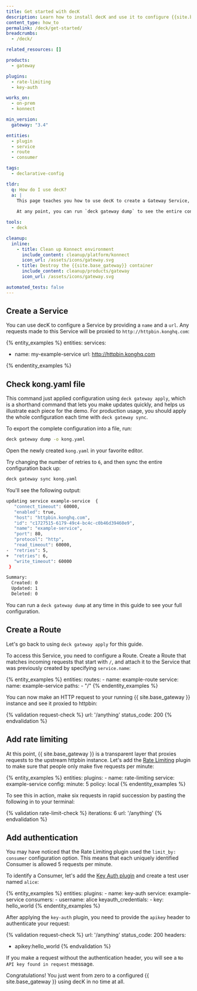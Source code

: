 ```yaml
---
title: Get started with decK
description: Learn how to install decK and use it to configure {{site.base_gateway}}
content_type: how_to
permalink: /deck/get-started/
breadcrumbs:
  - /deck/

related_resources: []

products:
  - gateway

plugins:
  - rate-limiting
  - key-auth

works_on:
  - on-prem
  - konnect

min_version:
  gateway: "3.4"

entities:
  - plugin
  - service
  - route
  - consumer

tags:
  - declarative-config

tldr:
  q: How do I use decK?
  a: |
    This page teaches you how to use decK to create a Gateway Service, Route, Plugins, and Consumers using a declarative configuration file (`kong.yaml`). It uses the `deck gateway apply` command to build the configuration up incrementally. 
    
    At any point, you can run `deck gateway dump` to see the entire configuration of {{site.base_gateway}} at once. 

tools:
  - deck

cleanup:
  inline:
    - title: Clean up Konnect environment
      include_content: cleanup/platform/konnect
      icon_url: /assets/icons/gateway.svg
    - title: Destroy the {{site.base_gateway}} container
      include_content: cleanup/products/gateway
      icon_url: /assets/icons/gateway.svg

automated_tests: false
---
```


## Create a Service

You can use decK to configure a Service by providing a `name` and a `url`. Any requests made to this Service will be proxied to `http://httpbin.konghq.com`:

{% entity_examples %}
entities:
  services:
  - name: my-example-service
    url: http://httpbin.konghq.com

{% endentity_examples %}

## Check kong.yaml file

This command just applied configuration using `deck gateway apply`, which is a shorthand command that lets you make updates quickly, 
and helps us illustrate each piece for the demo.
For production usage, you should apply the whole configuration each time with `deck gateway sync`.

To export the complete configuration into a file, run:
```sh
deck gateway dump -o kong.yaml
``` 

Open the newly created `kong.yaml` in your favorite editor.

Try changing the number of retries to `6`, and then sync the entire configuration back up:

```sh
deck gateway sync kong.yaml
```

You'll see the following output:

```sh
updating service example-service  {
   "connect_timeout": 60000,
   "enabled": true,
   "host": "httpbin.konghq.com",
   "id": "c1727515-6179-49c4-bc4c-c0b46d39460e9",
   "name": "example-service",
   "port": 80,
   "protocol": "http",
   "read_timeout": 60000,
-  "retries": 5,
+  "retries": 6,
   "write_timeout": 60000
 }

Summary:
  Created: 0
  Updated: 1
  Deleted: 0
```

You can run a `deck gateway dump` at any time in this guide to see your full configuration.

## Create a Route

Let's go back to using `deck gateway apply` for this guide.

To access this Service, you need to configure a Route. 
Create a Route that matches incoming requests that start with `/`, and attach it to the Service that was previously created by specifying `service.name`:

{% entity_examples %}
entities:
  routes:
    - name: example-route
      service:
        name: example-service
      paths:
        - "/"
{% endentity_examples %}

You can now make an HTTP request to your running {{ site.base_gateway }} instance and see it proxied to httpbin:

{% validation request-check %}
url: '/anything'
status_code: 200
{% endvalidation %}

## Add rate limiting

At this point, {{ site.base_gateway }} is a transparent layer that proxies requests to the upstream httpbin instance. Let's add the [Rate Limiting](/plugins/rate-limiting/) plugin to make sure that people only make five requests per minute:

{% entity_examples %}
entities:
  plugins:
    - name: rate-limiting
      service: example-service
      config:
        minute: 5
        policy: local
{% endentity_examples %}

To see this in action, make six requests in rapid succession by pasting the following in to your terminal:

{% validation rate-limit-check %}
iterations: 6
url: '/anything'
{% endvalidation %}

## Add authentication

You may have noticed that the Rate Limiting plugin used the `limit_by: consumer` configuration option. This means that each uniquely identified Consumer is allowed 5 requests per minute.

To identify a Consumer, let's add the [Key Auth plugin](/plugins/key-auth/) and create a test user named `alice`:

{% entity_examples %}
entities:
  plugins:
    - name: key-auth
      service: example-service
  consumers:
    - username: alice
      keyauth_credentials:
        - key: hello_world
{% endentity_examples %}

After applying the `key-auth` plugin, you need to provide the `apikey` header to authenticate your request:

{% validation request-check %}
url: '/anything'
status_code: 200
headers:
  - apikey:hello_world
{% endvalidation %}

If you make a request without the authentication header, you will see a `No API key found in request` message.

Congratulations! You just went from zero to a configured {{ site.base_gateway }} using decK in no time at all.
